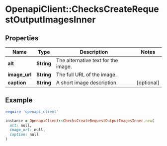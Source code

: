 # OpenapiClient::ChecksCreateRequestOutputImagesInner

## Properties

| Name | Type | Description | Notes |
| ---- | ---- | ----------- | ----- |
| **alt** | **String** | The alternative text for the image. |  |
| **image_url** | **String** | The full URL of the image. |  |
| **caption** | **String** | A short image description. | [optional] |

## Example

```ruby
require 'openapi_client'

instance = OpenapiClient::ChecksCreateRequestOutputImagesInner.new(
  alt: null,
  image_url: null,
  caption: null
)
```

